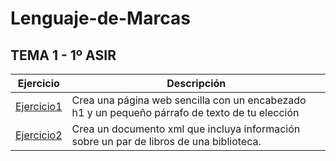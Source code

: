 # Lenguaje-de-Marcas

## TEMA 1 - 1º ASIR
Ejercicio | Descripción
----------|------------
[Ejercicio1](tema1/ejercicio.html) | Crea una página web sencilla con un encabezado h1 y un pequeño párrafo de texto de tu elección
[Ejercicio2](tema1/biblioteca.xml) | Crea un documento xml que incluya información sobre un par de libros de una biblioteca.
